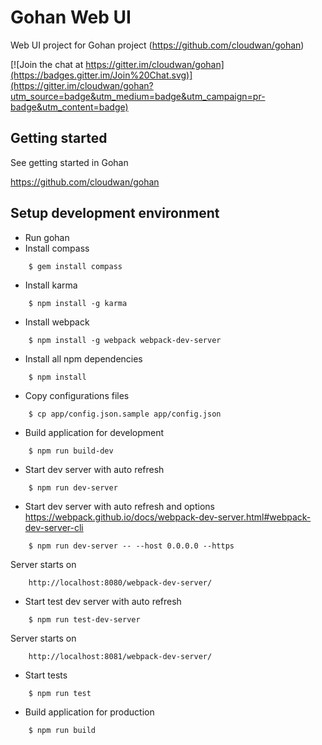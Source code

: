 Gohan Web UI
============

Web UI project for Gohan project
(https://github.com/cloudwan/gohan)

[![Join the chat at https://gitter.im/cloudwan/gohan](https://badges.gitter.im/Join%20Chat.svg)](https://gitter.im/cloudwan/gohan?utm_source=badge&utm_medium=badge&utm_campaign=pr-badge&utm_content=badge)

Getting started
------------------------------------

See getting started in Gohan

https://github.com/cloudwan/gohan

Setup development environment
------------------------------------

- Run gohan
- Install compass
```
    $ gem install compass
```
- Install karma
```
    $ npm install -g karma
```
- Install webpack
```
    $ npm install -g webpack webpack-dev-server
```
- Install all npm dependencies
```
    $ npm install
```
- Copy configurations files
```
    $ cp app/config.json.sample app/config.json
```
- Build application for development
```
    $ npm run build-dev
```
- Start dev server with auto refresh
```
    $ npm run dev-server
```
- Start dev server with auto refresh and options  
<https://webpack.github.io/docs/webpack-dev-server.html#webpack-dev-server-cli>

```
    $ npm run dev-server -- --host 0.0.0.0 --https
```
 Server starts on 
```
    http://localhost:8080/webpack-dev-server/
```
- Start test dev server with auto refresh
```
    $ npm run test-dev-server
```
 Server starts on 
```
    http://localhost:8081/webpack-dev-server/
```
- Start tests
```
    $ npm run test
```
- Build application for production
```
    $ npm run build
```
